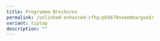 ```yaml
---
title: Programme Brochures
permalink: /unlinked-enhanced-cfhp/pb5678neaembargoed/
variant: tiptap
description: ""
---
```

<p></p>